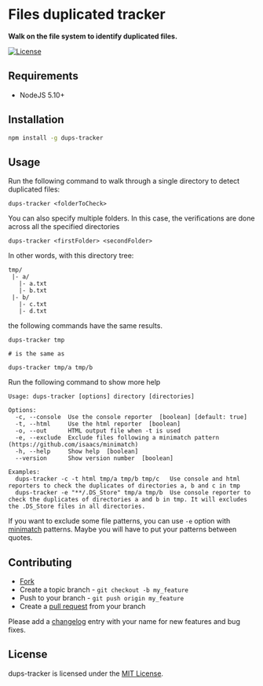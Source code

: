 # Files duplicated tracker

**Walk on the file system to identify duplicated files.**

[![License](https://img.shields.io/github/license/prevole/dups-tracker.svg)](LICENSE.txt)

## Requirements

* NodeJS 5.10+

## Installation

```bash
npm install -g dups-tracker
```

## Usage

Run the following command to walk through a single directory to detect duplicated files:

```
dups-tracker <folderToCheck>
```

You can also specify multiple folders. In this case, the verifications are done across all the specified directories

```
dups-tracker <firstFolder> <secondFolder>
```

In other words, with this directory tree:

```
tmp/
 |- a/
   |- a.txt
   |- b.txt
 |- b/
   |- c.txt
   |- d.txt
```

the following commands have the same results.

```
dups-tracker tmp

# is the same as

dups-tracker tmp/a tmp/b
```

Run the following command to show more help

```
Usage: dups-tracker [options] directory [directories]

Options:
  -c, --console  Use the console reporter  [boolean] [default: true]
  -t, --html     Use the html reporter  [boolean]
  -o, --out      HTML output file when -t is used
  -e, --exclude  Exclude files following a minimatch pattern (https://github.com/isaacs/minimatch)
  -h, --help     Show help  [boolean]
  --version      Show version number  [boolean]

Examples:
  dups-tracker -c -t html tmp/a tmp/b tmp/c   Use console and html reporters to check the duplicates of directories a, b and c in tmp
  dups-tracker -e "**/.DS_Store" tmp/a tmp/b  Use console reporter to check the duplicates of directories a and b in tmp. It will excludes the .DS_Store files in all directories.
```

If you want to exclude some file patterns, you can use `-e` option with [minimatch](https://github.com/isaacs/minimatch) patterns. Maybe you will have to put your patterns between quotes.

## Contributing

* [Fork](https://help.github.com/articles/fork-a-repo)
* Create a topic branch - `git checkout -b my_feature`
* Push to your branch - `git push origin my_feature`
* Create a [pull request](http://help.github.com/pull-requests/) from your branch

Please add a [changelog](CHANGELOG.md) entry with your name for new features and bug fixes.

## License

dups-tracker is licensed under the [MIT License](http://opensource.org/licenses/MIT).
